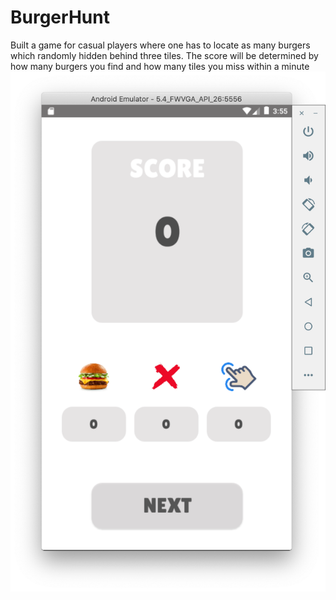 # BurgerHunt
Built a game for casual players where one has to locate as many burgers which randomly hidden behind three tiles. The score will be determined by how many burgers you find and how many tiles you miss within a minute
![GamePlay](https://github.com/MufaroMakiwa/BurgerHunt/blob/master/gif/sc1.png)
